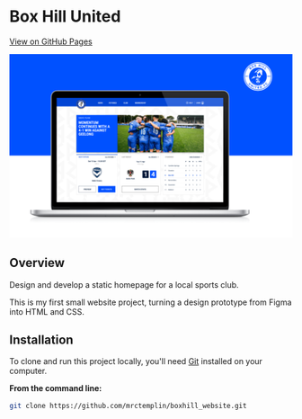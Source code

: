 # Box Hill United
[View on GitHub Pages](https://mrctemplin.github.io/boxhill_website/)

![Mockup thumbnail of website on laptop](./readme_banner.png)

## Overview
Design and develop a static homepage for a local sports club. 

This is my first small website project, turning a design prototype from Figma into HTML and CSS.

## Installation
To clone and run this project locally, you'll need [Git](https://gitforwindows.org/) installed on your computer.

**From the command line:**

```bash
git clone https://github.com/mrctemplin/boxhill_website.git
```

